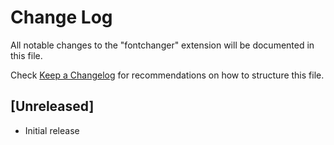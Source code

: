# Change Log

All notable changes to the "fontchanger" extension will be documented in this file.

Check [Keep a Changelog](http://keepachangelog.com/) for recommendations on how to structure this file.

## [Unreleased]

- Initial release
